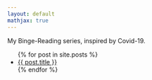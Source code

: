 ```yaml
---
layout: default
mathjax: true
---
```


My Binge-Reading series, inspired by Covid-19.

<ul>
  {% for post in site.posts %}
    <li>
      <a href="{{ post.url }}">{{ post.title }}</a>
    </li>
  {% endfor %}
</ul>
